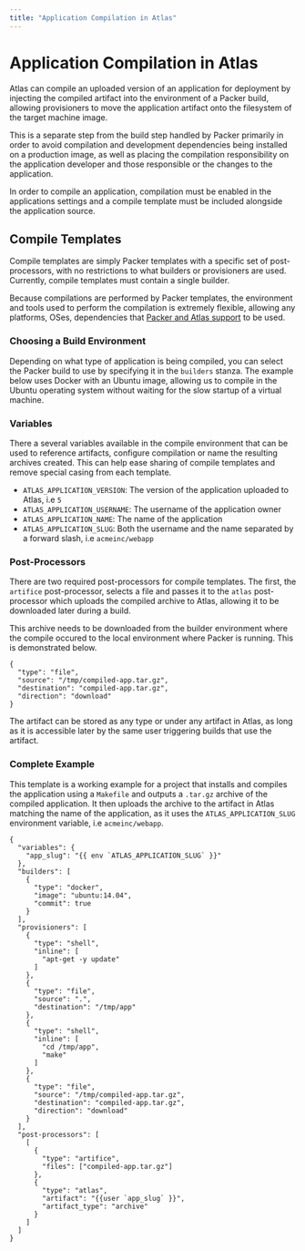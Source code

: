 ```yaml
---
title: "Application Compilation in Atlas"
---
```


# Application Compilation in Atlas

Atlas can compile an uploaded version of an application for deployment
by injecting the compiled artifact into the environment of a Packer
build, allowing provisioners to move the application artifact
onto the filesystem of the target machine image.

This is a separate step from the build step handled by Packer primarily
in order to avoid compilation and development dependencies being installed
on a production image, as well as placing the compilation responsibility
on the application developer and those responsible or the changes
to the application.

In order to compile an application, compilation must be enabled in the
applications settings and a compile template must be included alongside
the application source.

## Compile Templates

Compile templates are simply Packer templates with a specific set
of post-processors, with no restrictions to what builders
or provisioners are used. Currently, compile templates must contain
a single builder.

Because compilations are performed by Packer templates, the environment
and tools used to perform the compilation is extremely flexible, allowing
any platforms, OSes, dependencies that [Packer and Atlas support](/help/packer/builds/build-environment#supported-builders)
to be used.

### Choosing a Build Environment

Depending on what type of application is being compiled, you can select
the Packer build to use by specifying it in the `builders` stanza. The
example below uses Docker with an Ubuntu image, allowing us to compile
in the Ubuntu operating system without waiting for the slow startup
of a virtual machine.

### Variables

There a several variables available in the compile environment
that can be used to reference artifacts, configure compilation or
name the resulting archives created. This can help ease sharing
of compile templates and remove special casing from each template.

- `ATLAS_APPLICATION_VERSION`: The version of the application uploaded to Atlas, i.e `5`
- `ATLAS_APPLICATION_USERNAME`: The username of the application owner
- `ATLAS_APPLICATION_NAME`: The name of the application
- `ATLAS_APPLICATION_SLUG`: Both the username and the name separated by a forward slash, i.e `acmeinc/webapp`

### Post-Processors

There are two required post-processors for compile templates. The first,
the `artifice` post-processor, selects a file and passes it to the
`atlas` post-processor which uploads the compiled archive to Atlas,
allowing it to be downloaded later during a build.

This archive needs to be downloaded from the builder environment where
the compile occured to the local environment where Packer is running. This
is demonstrated below.

    {
      "type": "file",
      "source": "/tmp/compiled-app.tar.gz",
      "destination": "compiled-app.tar.gz",
      "direction": "download"
    }

The artifact can be stored as any type or under any artifact in Atlas,
as long as it is accessible later by the same user triggering builds
that use the artifact.

### Complete Example

This template is a working example for a project that installs and
compiles the application using a `Makefile` and outputs
a `.tar.gz` archive of the compiled application. It then uploads
the archive to the artifact in Atlas matching the name of the application,
as it uses the `ATLAS_APPLICATION_SLUG` environment variable, i.e `acmeinc/webapp`.

    {
      "variables": {
        "app_slug": "{{ env `ATLAS_APPLICATION_SLUG` }}"
      },
      "builders": [
        {
          "type": "docker",
          "image": "ubuntu:14.04",
          "commit": true
        }
      ],
      "provisioners": [
        {
          "type": "shell",
          "inline": [
            "apt-get -y update"
          ]
        },
        {
          "type": "file",
          "source": ".",
          "destination": "/tmp/app"
        },
        {
          "type": "shell",
          "inline": [
            "cd /tmp/app",
            "make"
          ]
        },
        {
          "type": "file",
          "source": "/tmp/compiled-app.tar.gz",
          "destination": "compiled-app.tar.gz",
          "direction": "download"
        }
      ],
      "post-processors": [
        [
          {
            "type": "artifice",
            "files": ["compiled-app.tar.gz"]
          },
          {
            "type": "atlas",
            "artifact": "{{user `app_slug` }}",
            "artifact_type": "archive"
          }
        ]
      ]
    }
